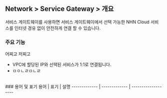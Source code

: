## Network > Service Gateway > 개요

서비스 게이트웨이를 사용하면 서비스 게이트웨이에서 선택 가능한 NHN Cloud 서비스를 인터넷 경유 없이 안전하게 연결 할 수 있습니다. 

### 주요 기능
어찌고 저찌고
* VPC에 할당된 IP와 선택된 서비스가 1:1로 연결됩니다.
* ㅁㅇㄴㄹㅁㄴㄹ

<br>
### 용어 및 표기
용어  | 표기 | 설명
------------- | ------------- | -------------------

